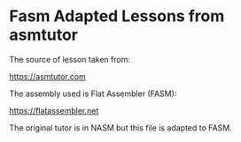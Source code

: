 # Fasm Adapted Lessons from asmtutor

The source of lesson taken from:

https://asmtutor.com

The assembly used is Flat Assembler (FASM):

https://flatassembler.net

The original tutor is in NASM but this file is adapted to FASM.
